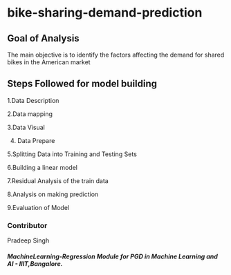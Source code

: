 # bike-sharing-demand-prediction

## Goal of Analysis

The main objective is to identify the factors affecting the demand for  shared bikes in the American market

## Steps Followed for model building
1.Data Description

2.Data mapping

3.Data Visual

4. Data Prepare

5.Splitting Data into Training and Testing Sets

6.Building a linear model

7.Residual Analysis of the train data

8.Analysis on making prediction

9.Evaluation of Model

### Contributor

Pradeep Singh


##### MachineLearning-Regression Module for PGD in Machine Learning and AI - IIIT,Bangalore.

